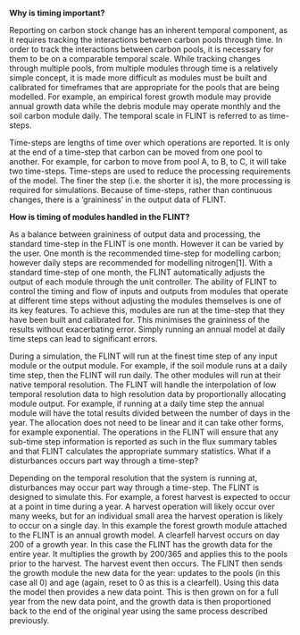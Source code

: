 **Why is timing important?**

Reporting on carbon stock change has an inherent temporal component, as it requires tracking the interactions between carbon pools through time.  In order to track the interactions between carbon pools, it is necessary for them to be on a comparable temporal scale. While tracking changes through multiple pools, from multiple modules through time is a relatively simple concept, it is made more difficult as modules must be built and calibrated for timeframes that are appropriate for the pools that are being modelled.  For example, an empirical forest growth module may provide annual growth data while the debris module may operate monthly and the soil carbon module daily. The temporal scale in FLINT is referred to as time-steps.

Time-steps are lengths of time over which operations are reported. It is only at the end of a time-step that carbon can be moved from one pool to another. For example, for carbon to move from pool A, to B, to C, it will take two time-steps. Time-steps are used to reduce the processing requirements of the model. The finer the step (i.e. the shorter it is), the more processing is required for simulations. Because of time-steps, rather than continuous changes, there is a ‘graininess’ in the output data of FLINT.


**How is timing of modules handled in the FLINT?**

As a balance between graininess of output data and processing, the standard time-step in the FLINT is one month. However it can be varied by the user. One month is the recommended time-step for modelling carbon; however daily steps are recommended for modelling nitrogen[1]. With a standard time-step of one month, the FLINT automatically adjusts the output of each module through the unit controller. The ability of FLINT to control the timing and flow of inputs and outputs from modules that operate at different time steps without adjusting the modules themselves is one of its key features. 
To achieve this, modules are run at the time-step that they have been built and calibrated for. This minimises the graininess of the results without exacerbating error.  Simply running an annual model at daily time steps can lead to significant errors.  

During a simulation, the FLINT will run at the finest time step of any input module or the output module. For example, if the soil module runs at a daily time step, then the FLINT will run daily. The other modules will run at their native temporal resolution. The FLINT will handle the interpolation of low temporal resolution data to high resolution data by proportionally allocating module output. For example, if running at a daily time step the annual module will have the total results divided between the number of days in the year. The allocation does not need to be linear and it can take other forms, for example exponential. The operations in the FLINT will ensure that any sub-time step information is reported as such in the flux summary tables and that FLINT calculates the appropriate summary statistics.
What if a disturbances occurs part way through a time-step?

Depending on the temporal resolution that the system is running at, disturbances may occur part way through a time-step. The FLINT is designed to simulate this. For example, a forest harvest is expected to occur at a point in time during a year. A harvest operation will likely occur over many weeks, but for an individual small area the harvest operation is likely to occur on a single day. In this example the forest growth module attached to the FLINT is an annual growth model.
A clearfell harvest occurs on day 200 of a growth year. In this case the FLINT has the growth data for the entire year. It multiplies the growth by 200/365 and applies this to the pools prior to the harvest. The harvest event then occurs. The FLINT then sends the growth module the new data for the year: updates to the pools (in this case all 0) and age (again, reset to 0 as this is a clearfell). Using this data the model then provides a new data point. This is then grown on for a full year from the new data point, and the growth data is then proportioned back to the end of the original year using the same process described previously.